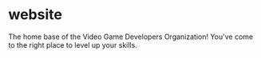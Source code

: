 # website
The home base of the Video Game Developers Organization! You've come to the right place to level up your skills.
